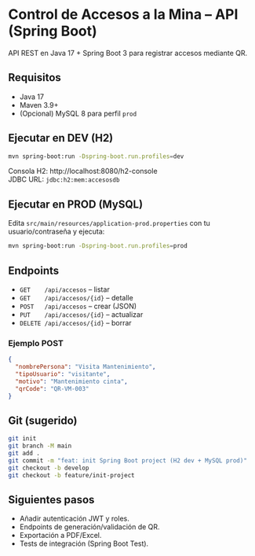 # Control de Accesos a la Mina – API (Spring Boot)

API REST en Java 17 + Spring Boot 3 para registrar accesos mediante QR.

## Requisitos
- Java 17
- Maven 3.9+
- (Opcional) MySQL 8 para perfil `prod`

## Ejecutar en DEV (H2)
```bash
mvn spring-boot:run -Dspring-boot.run.profiles=dev
```
Consola H2: http://localhost:8080/h2-console  
JDBC URL: `jdbc:h2:mem:accesosdb`

## Ejecutar en PROD (MySQL)
Edita `src/main/resources/application-prod.properties` con tu usuario/contraseña y ejecuta:
```bash
mvn spring-boot:run -Dspring-boot.run.profiles=prod
```

## Endpoints
- `GET    /api/accesos` – listar
- `GET    /api/accesos/{id}` – detalle
- `POST   /api/accesos` – crear (JSON)
- `PUT    /api/accesos/{id}` – actualizar
- `DELETE /api/accesos/{id}` – borrar

### Ejemplo POST
```json
{
  "nombrePersona": "Visita Mantenimiento",
  "tipoUsuario": "visitante",
  "motivo": "Mantenimiento cinta",
  "qrCode": "QR-VM-003"
}
```

## Git (sugerido)
```bash
git init
git branch -M main
git add .
git commit -m "feat: init Spring Boot project (H2 dev + MySQL prod)"
git checkout -b develop
git checkout -b feature/init-project
```

## Siguientes pasos
- Añadir autenticación JWT y roles.
- Endpoints de generación/validación de QR.
- Exportación a PDF/Excel.
- Tests de integración (Spring Boot Test).
